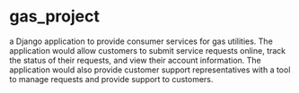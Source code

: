 # gas_project
 a Django application to provide consumer services for gas utilities. The application would allow customers to submit service requests online, track the status of their requests, and view their account information. The application would also provide customer support representatives with a tool to manage requests and provide support to customers.

